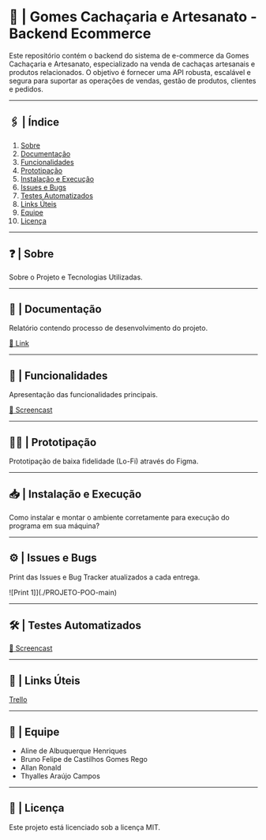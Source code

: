 # 🍺 | Gomes Cachaçaria e Artesanato - Backend Ecommerce
Este repositório contém o backend do sistema de e-commerce da Gomes Cachaçaria e Artesanato, especializado na venda de cachaças artesanais e produtos relacionados.
O objetivo é fornecer uma API robusta, escalável e segura para suportar as operações de vendas, gestão de produtos, clientes e pedidos.

***

## 🖇️ | Índice
1. [Sobre](#sobre)
3. [Documentação](#documentacao)
4. [Funcionalidades](#funcionalidades)
5. [Prototipação](#prototipacao)
6. [Instalação e Execução](#instalacao-e-execucao)
7. [Issues e Bugs](#issues-e-bugs)
8. [Testes Automatizados](#testes-automatizados)
9. [Links Úteis](links-uteis)
8. [Equipe](#equipe)
9. [Licença](#licenca)

***

## ❓ | Sobre
Sobre o Projeto e Tecnologias Utilizadas.

***

## 📂 | Documentação
Relatório contendo processo de desenvolvimento do projeto.

[🔗 Link](https://docs.google.com/document/d/1Ib6jJTVic5LUr9_o7C9ZTKErE26WM4vBt5e1zu12kv0/edit?usp=drivesdk)

***

## 🔑 | Funcionalidades
Apresentação das funcionalidades principais.

[🎥 Screencast](https://youtu.be/)

***

## ✍🏻 | Prototipação 
Prototipação de baixa fidelidade (Lo-Fi) através do Figma. 

*** 

## 📥 | Instalação e Execução
Como instalar e montar o ambiente corretamente para execução do programa em sua máquina?

***

## ⚙️ | Issues e Bugs 
Print das Issues e Bug Tracker atualizados a cada entrega. 

![Print 1]](./PROJETO-POO-main)

*** 

## 🛠️ | Testes Automatizados

[🔗 Screencast](https://youtu.be)

***
 
## 🔗 | Links Úteis 

[Trello](https://trello.com/invite/b/68acb95bb432514982af6a20/ATTIc817d2314530f4f243989ed652e30f7dCAAA0488/projeto-cachacaria)

*** 

## 👥 | Equipe

- Aline de Albuquerque Henriques
- Bruno Felipe de Castilhos Gomes Rego
- Allan Ronald
- Thyalles Araújo Campos

***

## 📜 | Licença 

Este projeto está licenciado sob a licença MIT.
